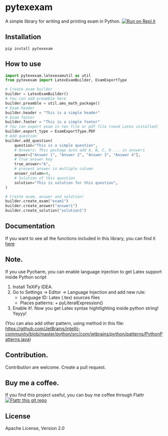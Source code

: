 # pytexexam

A simple library for writing and printing exam in Python.
[![Run on Repl.it](https://repl.it/badge/github/vungocbinh2009/pytexexam)](https://repl.it/github/vungocbinh2009/pytexexam)
## Installation
```shell
pip install pytexexam
```

## How to use
```python
import pytexexam.latexexamutil as util
from pytexexam import LatexExamBuilder, ExamExportType

# Create exam builder
builder = LatexExamBuilder()
# You can add preamble here
builder.preamble = util.ams_math_package()
# Exam header
builder.header = "This is a simple header"
# Exam footer
builder.footer = "This is a simple footer"
# You can export exam in tex file or pdf file (need Latex installed)
builder.export_type = ExamExportType.PDF
# Add question
builder.add_question(
    question="This is a simple question",
    # Answers: This package auto add A, B, C, D ... in answers
    answer=["Answer 1", "Answer 2", "Answer 3", "Answer 4"],
    # True answer key
    true_answer="A",
    # present answer in multiple column
    answer_column=4,
    # Solution of this question
    solution="This is solution for this question",
)

# Creste exam, answer and solution!
builder.create_exam("exam1")
builder.create_answer("answer1")
builder.create_solution("solution1")
```

## Documentation
If you want to see all the functions included in this library, you can find it [here](docs/_build/latex/pytexexam.pdf)

## Note.
If you use Pycharm, you can enable language injection to get Latex support inside Python script
1. Install TeXiFy IDEA.
2. Go to Settings -> Editor -> Language Injection and add new rule:
   - Language ID: Latex (.tex) sources files
   - Places patterns: + pyLiteralExpression()
3. Enable it!. Now you get Latex syntax hightlighting inside python string! Yayyy!
   
(You can also add other pattern, using method in this file: https://github.com/JetBrains/intellij-community/blob/master/python/src/com/jetbrains/python/patterns/PythonPatterns.java)
## Contribution.
Contribution are welcome. Create a pull request.
## Buy me a coffee.
If you find this project useful, you can buy me coffee through Flattr [![Flattr this
 git
 repo](http://api.flattr.com/button/flattr-badge-large.png)](https://flattr.com/@vungocbinh)

## License
Apache License, Version 2.0